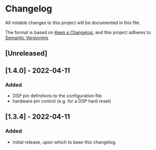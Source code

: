 # Changelog
All notable changes to this project will be documented in this file.

The format is based on [Keep a Changelog](https://keepachangelog.com/en/1.0.0/),
and this project adheres to [Semantic Versioning](https://semver.org/spec/v2.0.0.html).

## [Unreleased]

## [1.4.0] - 2022-04-11
### Added
- DSP pin definitions to the configuration file
- hardware pin control (e.g. for a DSP hard reset)

## [1.3.4] - 2022-04-11
### Added
- initial release, upon which to base this changelog.
